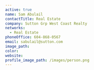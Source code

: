 ```yaml
---
active: true
name: Sam Abulail
contactTitle: Real Estate
company: Sutton Grp West Coast Realty
networks:
  - Real Estate
phoneOffice: 604-868-0567
email: sabulail@sutton.com
image_path:
color:
website:
profile_image_path: /images/person.png
---
```



